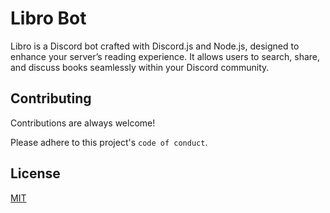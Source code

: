 
# Libro Bot

Libro is a Discord bot crafted with Discord.js and Node.js, designed to enhance your server’s reading experience. It allows users to search, share, and discuss books seamlessly within your Discord community.


## Contributing

Contributions are always welcome!

Please adhere to this project's `code of conduct`.


## License

[MIT](https://choosealicense.com/licenses/mit/)

